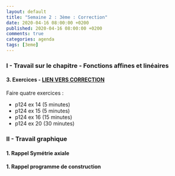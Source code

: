 ```yaml
---
layout: default
title: "Semaine 2 : 3ème : Correction"
date: 2020-04-16 08:00:00 +0200
published: 2020-04-16 08:00:00 +0200
comments: true
categories: agenda
tags: [3eme]
---
```



### I - Travail sur le chapitre - Fonctions affines et linéaires

#### 3. Exercices - [LIEN VERS CORRECTION](/assets/doc/3eme/S2/3c2-continuite-cor.pdf)

Faire quatre exercices :

* p124 ex 14 (5 minutes)
* p124 ex 15 (5 minutes)
* p124 ex 16 (15 minutes)
* p124 ex 20 (30 minutes)

<!--more-->

### II - Travail graphique

#### 1. Rappel Symétrie axiale

#### 1. Rappel programme de construction 
